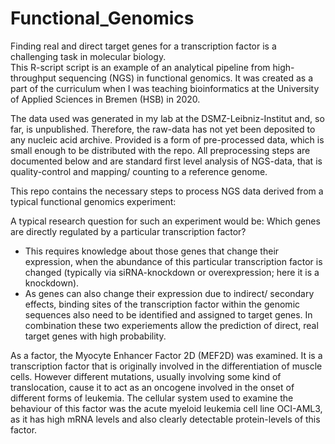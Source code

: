 # Functional_Genomics
Finding real and direct target genes for a transcription factor is a challenging task in molecular biology. \
This R-script script is an example of an analytical pipeline from high-throughput sequencing (NGS) in functional genomics. 
It was created as a part of the curriculum when I was teaching bioinformatics at the University of Applied Sciences in Bremen (HSB) in 2020.

The data used was generated in my lab at the DSMZ-Leibniz-Institut and, so far, is unpublished. Therefore, the raw-data has not yet been deposited to any nucleic acid archive. Provided is a form of pre-processed data, which is small enough to be distributed with the repo. All preprocessing steps are documented below and are standard first level analysis of NGS-data, that is quality-control and mapping/ counting to a reference genome. 

This repo contains the necessary steps to process NGS data derived from a typical functional genomics experiment:

A typical research question for such an experiment would be:
Which genes are directly regulated by a particular transcription factor?
  - This requires knowledge about those genes that change their expression, when the abundance of this particular transcription factor is changed (typically via siRNA-knockdown or overexpression; here it is a knockdown).
  - As genes can also change their expression due to indirect/ secondary effects, binding sites of the transcription factor within the genomic sequences also need to be identified and assigned to target genes.
In combination these two experiements allow the prediction of direct, real target genes with high probability.

As a factor, the Myocyte Enhancer Factor 2D (MEF2D) was examined. It is a transcription factor that is originally involved in the differentiation of muscle cells. However different mutations, usually involving some kind of translocation, cause it to act as an oncogene involved in the onset of different forms of leukemia. 
The cellular system used to examine the behaviour of this factor was the acute myeloid leukemia cell line OCI-AML3, as it has high mRNA levels and also clearly detectable protein-levels of this factor. 
